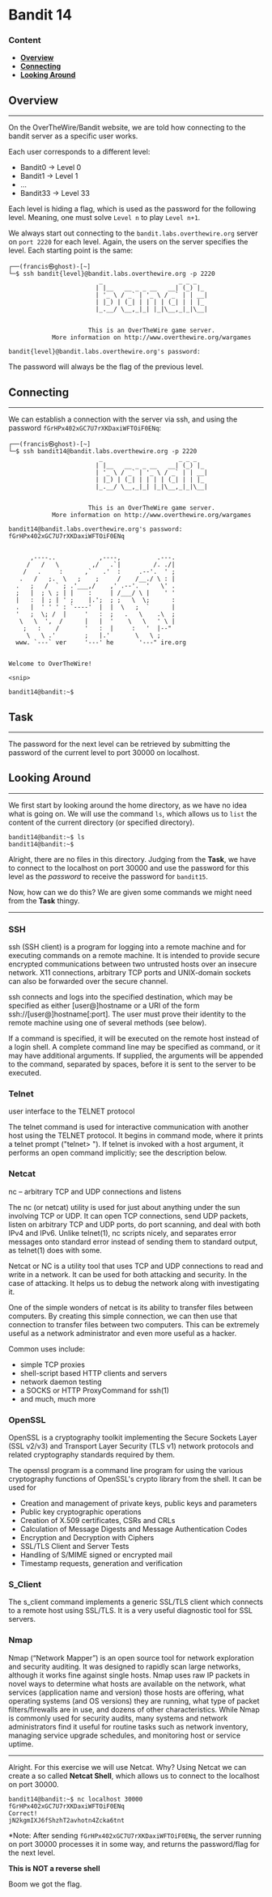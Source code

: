 # Bandit 14

### Content
- **[Overview](#Overview)**
- **[Connecting](#Connecting)**
- **[Looking Around](#Looking-Around)**


## Overview

-----------------
On the OverTheWire/Bandit website, we are told how connecting to the bandit server as a specific user works.

Each user corresponds to a different level:
- Bandit0 -> Level 0
- Bandit1 -> Level 1
- ...
- Bandit33 -> Level 33

Each level is hiding a flag, which is used as the password for the following level. Meaning, one must solve `Level n` to play `Level n+1`.

We always start out connecting to the `bandit.labs.overthewire.org` server on `port 2220` for each level.
Again, the users on the server specifies the level. Each starting point is the same:

``` commandline
┌──(francis㉿ghost)-[~]
└─$ ssh bandit{level}@bandit.labs.overthewire.org -p 2220
                         _                     _ _ _   
                        | |__   __ _ _ __   __| (_) |_ 
                        | '_ \ / _` | '_ \ / _` | | __|
                        | |_) | (_| | | | | (_| | | |_ 
                        |_.__/ \__,_|_| |_|\__,_|_|\__|
                                                       

                      This is an OverTheWire game server. 
            More information on http://www.overthewire.org/wargames

bandit{level}@bandit.labs.overthewire.org's password: 
```

The password will always be the flag of the previous level.


## Connecting

--------------

We can establish a connection with the server via ssh, and using the password `fGrHPx402xGC7U7rXKDaxiWFTOiF0ENq`:

``` commandline
┌──(francis㉿ghost)-[~]
└─$ ssh bandit14@bandit.labs.overthewire.org -p 2220
                         _                     _ _ _   
                        | |__   __ _ _ __   __| (_) |_ 
                        | '_ \ / _` | '_ \ / _` | | __|
                        | |_) | (_| | | | | (_| | | |_ 
                        |_.__/ \__,_|_| |_|\__,_|_|\__|
                                                       

                      This is an OverTheWire game server. 
            More information on http://www.overthewire.org/wargames

bandit14@bandit.labs.overthewire.org's password: fGrHPx402xGC7U7rXKDaxiWFTOiF0ENq


      ,----..            ,----,          .---.
     /   /   \         ,/   .`|         /. ./|
    /   .     :      ,`   .'  :     .--'.  ' ;
   .   /   ;.  \   ;    ;     /    /__./ \ : |
  .   ;   /  ` ; .'___,/    ,' .--'.  '   \' .
  ;   |  ; \ ; | |    :     | /___/ \ |    ' '
  |   :  | ; | ' ;    |.';  ; ;   \  \;      :
  .   |  ' ' ' : `----'  |  |  \   ;  `      |
  '   ;  \; /  |     '   :  ;   .   \    .\  ;
   \   \  ',  /      |   |  '    \   \   ' \ |
    ;   :    /       '   :  |     :   '  |--"
     \   \ .'        ;   |.'       \   \ ;
  www. `---` ver     '---' he       '---" ire.org


Welcome to OverTheWire!

<snip>

bandit14@bandit:~$ 
```

## Task

--------------

The password for the next level can be retrieved by submitting the password of the current level to port 30000 on localhost.


## Looking Around

--------------
We first start by looking around the home directory, as we have no idea what is going on. We will use the command `ls`,
which allows us to `list` the content of the current directory (or specified directory).

``` commandline
bandit14@bandit:~$ ls
bandit14@bandit:~$
```

Alright, there are no files in this directory. Judging from the **Task**, we have to connect to the localhost on port 30000
and use the password for this level as the *password* to receive the password for `bandit15`.

Now, how can we do this? We are given some commands we might need from the **Task** thingy.
              

--------------

           
### SSH
ssh (SSH client) is a program for logging into a remote machine and for executing commands on a remote machine.  It is intended to provide secure encrypted communications
between two untrusted hosts over an insecure network.  X11 connections, arbitrary TCP ports and UNIX-domain sockets can also be forwarded over the secure channel.

ssh connects and logs into the specified destination, which may be specified as either [user@]hostname or a URI of the form ssh://[user@]hostname[:port].  The user must
prove their identity to the remote machine using one of several methods (see below).

If a command is specified, it will be executed on the remote host instead of a login shell.  A complete command line may be specified as command, or it may have additional
arguments.  If supplied, the arguments will be appended to the command, separated by spaces, before it is sent to the server to be executed.

### Telnet

user interface to the TELNET protocol
         
The telnet command is used for interactive communication with another host using the TELNET protocol. 
It begins in command mode, where it prints a telnet prompt ("telnet> "). If telnet is invoked with a host argument, 
it performs an open command implicitly; see the description below.


### Netcat

nc – arbitrary TCP and UDP connections and listens

The nc (or netcat) utility is used for just about anything under the sun involving TCP or UDP.  It can open TCP connections, send UDP packets, listen on arbitrary TCP and
UDP ports, do port scanning, and deal with both IPv4 and IPv6.  Unlike telnet(1), nc scripts nicely, and separates error messages onto standard error instead of sending
them to standard output, as telnet(1) does with some.

Netcat or NC is a utility tool that uses TCP and UDP connections to read and write in a network. 
It can be used for both attacking and security. In the case of attacking. It helps us to debug the network along 
with investigating it.

One of the simple wonders of netcat is its ability to transfer files between computers. 
By creating this simple connection, we can then use that connection to transfer files between two computers. 
This can be extremely useful as a network administrator and even more useful as a hacker.

Common uses include:
- simple TCP proxies
- shell-script based HTTP clients and servers
- network daemon testing
- a SOCKS or HTTP ProxyCommand for ssh(1)
- and much, much more


### OpenSSL

OpenSSL is a cryptography toolkit implementing the Secure Sockets Layer (SSL v2/v3) and Transport Layer Security (TLS v1) 
network protocols and related cryptography standards required by them.

The openssl program is a command line program for using the various cryptography functions of OpenSSL's crypto library 
from the shell. It can be used for
  - Creation and management of private keys, public keys and parameters
  - Public key cryptographic operations
  - Creation of X.509 certificates, CSRs and CRLs
  - Calculation of Message Digests and Message Authentication Codes
  - Encryption and Decryption with Ciphers
  - SSL/TLS Client and Server Tests
  - Handling of S/MIME signed or encrypted mail
  - Timestamp requests, generation and verification
### S_Client

The s_client command implements a generic SSL/TLS client which connects to a remote host using SSL/TLS. 
It is a very useful diagnostic tool for SSL servers.

### Nmap

Nmap (“Network Mapper”) is an open source tool for network exploration and security auditing. 
It was designed to rapidly scan large networks, although it works fine against single hosts. 
Nmap uses raw IP packets in novel ways to determine what hosts are available on the network, 
what services (application name and version) those hosts are offering, what operating systems (and OS versions)
they are running, what type of packet filters/firewalls are in use, and dozens of other characteristics. 
While Nmap is commonly used for security audits, many systems and network administrators find it useful for routine 
tasks such as network inventory, managing service upgrade schedules, and monitoring host or service uptime.
              

--------------


Alright. For this exercise we will use Netcat. Why? Using Netcat we can create a so called **Netcat Shell**, which allows us
to connect to the localhost on port 30000. 



``` text
bandit14@bandit:~$ nc localhost 30000
fGrHPx402xGC7U7rXKDaxiWFTOiF0ENq
Correct!
jN2kgmIXJ6fShzhT2avhotn4Zcka6tnt
```
 
*Note: After sending `fGrHPx402xGC7U7rXKDaxiWFTOiF0ENq`, the server running on port 30000 processes it in some way, and
returns the password/flag for the next level.

**This is NOT a reverse shell**

Boom we got the flag.


